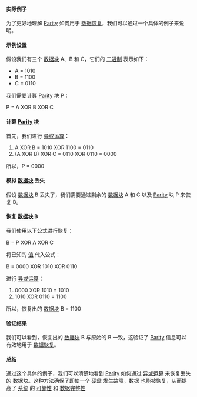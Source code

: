 

#### 实际例子

为了更好地理解 [Parity](https://zh.wikipedia.org/wiki/Parity) 如何用于 [数据恢复](https://zh.wikipedia.org/wiki/数据恢复)，我们可以通过一个具体的例子来说明。

#### 示例设置

假设我们有三个 [数据块](https://zh.wikipedia.org/wiki/数据块) A、B 和 C，它们的 [二进制](https://zh.wikipedia.org/wiki/二进制) 表示如下：

- A = 1010
- B = 1100
- C = 0110

我们需要计算 [Parity](https://zh.wikipedia.org/wiki/Parity) 块 P：

P = A XOR B XOR C

#### 计算 [Parity](https://zh.wikipedia.org/wiki/Parity) 块

首先，我们进行 [异或运算](https://zh.wikipedia.org/wiki/异或运算)：

1. A XOR B = 1010 XOR 1100 = 0110
2. (A XOR B) XOR C = 0110 XOR 0110 = 0000

所以，P = 0000

#### 模拟 [数据块](https://zh.wikipedia.org/wiki/数据块) 丢失

假设 [数据块](https://zh.wikipedia.org/wiki/数据块) B 丢失了，我们需要通过剩余的 [数据块](https://zh.wikipedia.org/wiki/数据块) A 和 C 以及 [Parity](https://zh.wikipedia.org/wiki/Parity) 块 P 来恢复 B。

#### 恢复 [数据块](https://zh.wikipedia.org/wiki/数据块) B

我们使用以下公式进行恢复：

B = P XOR A XOR C

将已知的 [值](https://zh.wikipedia.org/wiki/值) 代入公式：

B = 0000 XOR 1010 XOR 0110

进行 [异或运算](https://zh.wikipedia.org/wiki/异或运算)：

1. 0000 XOR 1010 = 1010
2. 1010 XOR 0110 = 1100

所以，恢复出的 [数据块](https://zh.wikipedia.org/wiki/数据块) B = 1100

#### 验证结果

我们可以看到，恢复出的 [数据块](https://zh.wikipedia.org/wiki/数据块) B 与原始的 B 一致，这验证了 [Parity](https://zh.wikipedia.org/wiki/Parity) 信息可以有效地用于 [数据恢复](https://zh.wikipedia.org/wiki/数据恢复)。

#### 总结

通过这个具体的例子，我们可以清楚地看到 [Parity](https://zh.wikipedia.org/wiki/Parity) 如何通过 [异或运算](https://zh.wikipedia.org/wiki/异或运算) 来恢复丢失的 [数据块](https://zh.wikipedia.org/wiki/数据块)。这种方法确保了即使一个 [硬盘](https://zh.wikipedia.org/wiki/硬盘) 发生故障，[数据](https://zh.wikipedia.org/wiki/数据) 也能被恢复，从而提高了 [系统](https://zh.wikipedia.org/wiki/系统) 的 [可靠性](https://zh.wikipedia.org/wiki/可靠性) 和 [数据完整性](https://zh.wikipedia.org/wiki/数据完整性)
